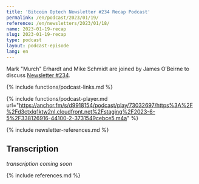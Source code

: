 ```yaml
---
title: 'Bitcoin Optech Newsletter #234 Recap Podcast'
permalink: /en/podcast/2023/01/19/
reference: /en/newsletters/2023/01/18/
name: 2023-01-19-recap
slug: 2023-01-19-recap
type: podcast
layout: podcast-episode
lang: en
---
```

Mark "Murch" Erhardt and Mike Schmidt are joined by James O’Beirne to discuss [Newsletter #234]({{page.reference}}).

{% include functions/podcast-links.md %}

{% include functions/podcast-player.md url="https://anchor.fm/s/d9918154/podcast/play/73032697/https%3A%2F%2Fd3ctxlq1ktw2nl.cloudfront.net%2Fstaging%2F2023-6-5%2F338126916-44100-2-3731549cebce5.m4a" %}

{% include newsletter-references.md %}

## Transcription

_transcription coming soon_

{% include references.md %}
